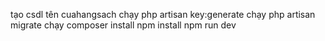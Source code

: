 tạo csdl tên cuahangsach
chạy   php artisan key:generate
chạy  php artisan migrate
chạy composer install
   npm install
   npm run dev